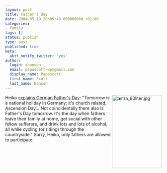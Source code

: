 ```yaml
---
layout: post
title: Father's Day
date: 2004-05-19 20:05:48.000000000 +02:00
categories:
- family
tags: []
status: publish
type: post
published: true
meta:
  aktt_notify_twitter: 'yes'
author:
  login: shanson
  email: papascott-wp@gmail.com
  display_name: PapaScott
  first_name: Scott
  last_name: Hanson
---
```

<p><!-- --><img alt="astra_60liter.jpg" src="http://www.papascott.de/wordpress/wp-content/uploads/2004/05/astra_60liter.jpg" width="160" height="236" border="0" align="right" /> Heiko <a title="Prepare for Father's Day by Heiko Hebig | hebig.com" href="http://www.hebig.com/archives/002100.shtml">explains German Father's Day</a>: "Tomorrow is a national holiday in Germany; it's church related, Ascension Day... Not coincidentally there also is Father's Day tomorrow. It's the day when fathers leave their family at home, get social with other fellow sufferers, and drink lots and lots of alcohol, all while cycling (or riding) through the countryside." Sorry, Heiko, only fathers are allowed to participate.</p>
